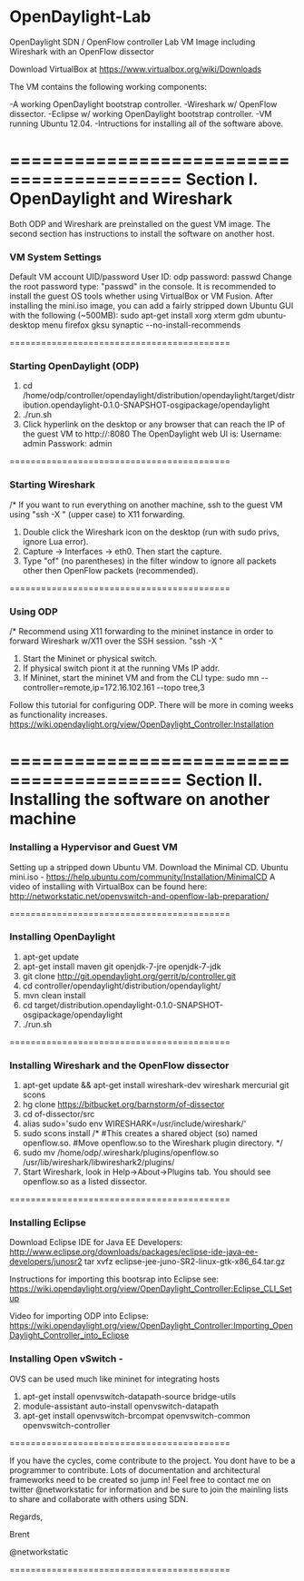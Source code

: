 OpenDaylight-Lab
================

OpenDaylight SDN / OpenFlow controller Lab VM Image including Wireshark with an OpenFlow dissector

Download VirtualBox at https://www.virtualbox.org/wiki/Downloads

The VM contains the following working components:

-A working OpenDaylight bootstrap controller.
-Wireshark w/ OpenFlow dissector.
-Eclipse w/ working OpenDaylight bootstrap controller.
-VM running Ubuntu 12.04.
-Intructions for installing all of the software above.

==========================================
Section I. OpenDaylight and Wireshark
==========================================

Both ODP and Wireshark are preinstalled on the guest VM image. The second section has instructions to install the software on another host.

### VM System Settings ###

Default VM account UID/password
User ID: odp
password: passwd
Change the root password type: "passwd" in the console.
It is recommended to install the guest OS tools whether using VirtualBox or VM Fusion.
After installing the mini.iso image, you can add a fairly stripped down Ubuntu GUI with the following (~500MB):
sudo apt-get install xorg xterm gdm ubuntu-desktop menu firefox gksu synaptic --no-install-recommends

==========================================

### Starting OpenDaylight (ODP) ###

1. cd /home/odp/controller/opendaylight/distribution/opendaylight/target/distribution.opendaylight-0.1.0-SNAPSHOT-osgipackage/opendaylight 
2. ./run.sh
3. Click hyperlink on the desktop or any browser that can reach the IP of the guest VM to http://<ip>:8080
The OpenDaylight web UI is:
Username: admin
Passwork: admin

==========================================

### Starting Wireshark ###

/*
If you want to run everything on another machine, ssh to the guest VM using "ssh -X <ip address>" (upper case) to X11 forwarding.

1. Double click the Wireshark icon on the desktop (run with sudo privs, ignore Lua error).
2. Capture -> Interfaces -> eth0. Then start the capture. 
3. Type "of" (no parentheses) in the filter window to ignore all packets other then OpenFlow packets (recommended).

==========================================

### Using ODP ###

/*
Recommend using X11 forwarding to the mininet instance in order to forward Wireshark w/X11 over the SSH session.  "ssh -X <mininet ip address>"
1. Start the Mininet or physical switch.
2. If physical switch piont it at the running VMs IP addr.
3. If Mininet, start the mininet VM and from the CLI type:
 sudo mn --controller=remote,ip=172.16.102.161 --topo tree,3

Follow this tutorial for configuring ODP. There will be more in coming weeks as functionality increases.
https://wiki.opendaylight.org/view/OpenDaylight_Controller:Installation

==========================================
Section II. Installing the software on another machine
==========================================

### Installing a Hypervisor and Guest VM ###

Setting up a stripped down Ubuntu VM. Download the Minimal CD.
Ubuntu mini.iso - https://help.ubuntu.com/community/Installation/MinimalCD
A video of installing with VirtualBox can be found here: 
http://networkstatic.net/openvswitch-and-openflow-lab-preparation/

==========================================

### Installing OpenDaylight ###

1. apt-get update
2. apt-get install maven git openjdk-7-jre openjdk-7-jdk 
3. git clone http://git.opendaylight.org/gerrit/p/controller.git
4. cd controller/opendaylight/distribution/opendaylight/
5. mvn clean install
6. cd target/distribution.opendaylight-0.1.0-SNAPSHOT-osgipackage/opendaylight
7. ./run.sh

==========================================

### Installing Wireshark and the OpenFlow dissector ###

1. apt-get update && apt-get install wireshark-dev wireshark mercurial git scons
2. hg clone https://bitbucket.org/barnstorm/of-dissector
3. cd of-dissector/src
4. alias sudo='sudo env WIRESHARK=/usr/include/wireshark/'
5. sudo scons install
/*
#This creates a shared object (so) named openflow.so.
#Move openflow.so to the Wireshark plugin directory.
*/
6. sudo mv /home/odp/.wireshark/plugins/openflow.so /usr/lib/wireshark/libwireshark2/plugins/
7. Start Wireshark, look in Help->About->Plugins tab. You should see openflow.so as a listed dissector.

==========================================

### Installing Eclipse ###

Download Eclipse IDE for Java EE Developers:
http://www.eclipse.org/downloads/packages/eclipse-ide-java-ee-developers/junosr2
tar xvfz eclipse-jee-juno-SR2-linux-gtk-x86_64.tar.gz

Instructions for importing this bootsrap into Eclipse see:
https://wiki.opendaylight.org/view/OpenDaylight_Controller:Eclipse_CLI_Setup

Video for importing ODP into Eclipse:
https://wiki.opendaylight.org/view/OpenDaylight_Controller:Importing_OpenDaylight_Controller_into_Eclipse


### Installing Open vSwitch -  ###
OVS can be used much like mininet for integrating hosts

1. apt-get install openvswitch-datapath-source bridge-utils
2. module-assistant auto-install openvswitch-datapath
3. apt-get install openvswitch-brcompat openvswitch-common openvswitch-controller

==========================================

If you have the cycles, come contribute to the project. You dont have to be a programmer to contribute. Lots of documentation and architectural frameworks need to be created so jump in! Feel free to contact me on twitter @networkstatic for information and be sure to join the mainling lists to share and collaborate with others using SDN.

Regards,

Brent

@networkstatic

==========================================
